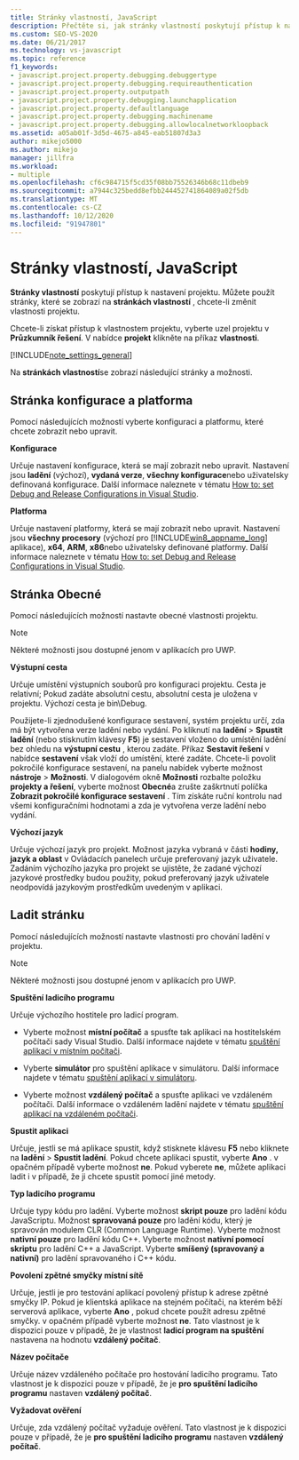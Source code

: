 ```yaml
---
title: Stránky vlastností, JavaScript
description: Přečtěte si, jak stránky vlastností poskytují přístup k nastavení projektu a jak použít stránky, které se zobrazí na stránkách vlastností pro změnu vlastností projektu.
ms.custom: SEO-VS-2020
ms.date: 06/21/2017
ms.technology: vs-javascript
ms.topic: reference
f1_keywords:
- javascript.project.property.debugging.debuggertype
- javascript.project.property.debugging.requireauthentication
- javascript.project.property.outputpath
- javascript.project.property.debugging.launchapplication
- javascript.project.property.defaultlanguage
- javascript.project.property.debugging.machinename
- javascript.project.property.debugging.allowlocalnetworkloopback
ms.assetid: a05ab01f-3d5d-4675-a845-eab51807d3a3
author: mikejo5000
ms.author: mikejo
manager: jillfra
ms.workload:
- multiple
ms.openlocfilehash: cf6c984715f5cd35f08bb75526346b68c11dbeb9
ms.sourcegitcommit: a7944c325bedd8efbb244452741864089a02f5db
ms.translationtype: MT
ms.contentlocale: cs-CZ
ms.lasthandoff: 10/12/2020
ms.locfileid: "91947801"
---
```

# <a name="property-pages-javascript"></a>Stránky vlastností, JavaScript

**Stránky vlastností** poskytují přístup k nastavení projektu. Můžete použít stránky, které se zobrazí na **stránkách vlastností** , chcete-li změnit vlastnosti projektu.

Chcete-li získat přístup k vlastnostem projektu, vyberte uzel projektu v **Průzkumník řešení**. V nabídce **projekt** klikněte na příkaz **vlastnosti**.

[!INCLUDE[note_settings_general](../../data-tools/includes/note_settings_general_md.md)]

Na **stránkách vlastností**se zobrazí následující stránky a možnosti.

## <a name="configuration-and-platform-page"></a>Stránka konfigurace a platforma

Pomocí následujících možností vyberte konfiguraci a platformu, které chcete zobrazit nebo upravit.

 **Konfigurace**

Určuje nastavení konfigurace, která se mají zobrazit nebo upravit. Nastavení jsou **ladění** (výchozí), **vydaná verze**, **všechny konfigurace**nebo uživatelsky definovaná konfigurace. Další informace naleznete v tématu [How to: set Debug and Release Configurations in Visual Studio](../../debugger/how-to-set-debug-and-release-configurations.md).

 **Platforma**

Určuje nastavení platformy, která se mají zobrazit nebo upravit. Nastavení jsou **všechny procesory** (výchozí pro [!INCLUDE[win8_appname_long](../../debugger/includes/win8_appname_long_md.md)] aplikace), **x64**, **ARM**, **x86**nebo uživatelsky definované platformy. Další informace naleznete v tématu [How to: set Debug and Release Configurations in Visual Studio](../../debugger/how-to-set-debug-and-release-configurations.md).

## <a name="general-page"></a>Stránka Obecné

Pomocí následujících možností nastavte obecné vlastnosti projektu.

> [!NOTE]
> Některé možnosti jsou dostupné jenom v aplikacích pro UWP.

 **Výstupní cesta**

Určuje umístění výstupních souborů pro konfiguraci projektu. Cesta je relativní; Pokud zadáte absolutní cestu, absolutní cesta je uložena v projektu. Výchozí cesta je bin\Debug.

Použijete-li zjednodušené konfigurace sestavení, systém projektu určí, zda má být vytvořena verze ladění nebo vydání. Po kliknutí na **ladění**  >  **Spustit ladění** (nebo stisknutím klávesy **F5**) je sestavení vloženo do umístění ladění bez ohledu na **výstupní cestu** , kterou zadáte. Příkaz **Sestavit řešení** v nabídce **sestavení** však vloží do umístění, které zadáte. Chcete-li povolit pokročilé konfigurace sestavení, na panelu nabídek vyberte možnost **nástroje**  >  **Možnosti**. V dialogovém okně **Možnosti** rozbalte položku **projekty a řešení**, vyberte možnost **Obecné**a zrušte zaškrtnutí políčka **Zobrazit pokročilé konfigurace sestavení** . Tím získáte ruční kontrolu nad všemi konfiguračními hodnotami a zda je vytvořena verze ladění nebo vydání.

 **Výchozí jazyk**

Určuje výchozí jazyk pro projekt. Možnost jazyka vybraná v části **hodiny, jazyk a oblast** v Ovládacích panelech určuje preferovaný jazyk uživatele. Zadáním výchozího jazyka pro projekt se ujistěte, že zadané výchozí jazykové prostředky budou použity, pokud preferovaný jazyk uživatele neodpovídá jazykovým prostředkům uvedeným v aplikaci.

## <a name="debug-page"></a>Ladit stránku

Pomocí následujících možností nastavte vlastnosti pro chování ladění v projektu.

> [!NOTE]
> Některé možnosti jsou dostupné jenom v aplikacích pro UWP.

 **Spuštění ladicího programu**

Určuje výchozího hostitele pro ladicí program.

- Vyberte možnost **místní počítač** a spusťte tak aplikaci na hostitelském počítači sady Visual Studio. Další informace najdete v tématu [spuštění aplikací v místním počítači](../../debugger/start-a-debugging-session-for-a-store-app-in-visual-studio-vb-csharp-cpp-and-xaml.md).

- Vyberte **simulátor** pro spuštění aplikace v simulátoru. Další informace najdete v tématu [spuštění aplikací v simulátoru](../../debugger/run-windows-store-apps-in-the-simulator.md).

- Vyberte možnost **vzdálený počítač** a spusťte aplikaci ve vzdáleném počítači. Další informace o vzdáleném ladění najdete v tématu [spuštění aplikací na vzdáleném počítači](../../debugger/run-windows-store-apps-on-a-remote-machine.md).

**Spustit aplikaci**

Určuje, jestli se má aplikace spustit, když stisknete klávesu **F5** nebo kliknete na **ladění**  >  **Spustit ladění**. Pokud chcete aplikaci spustit, vyberte **Ano** . v opačném případě vyberte možnost **ne**. Pokud vyberete **ne**, můžete aplikaci ladit i v případě, že ji chcete spustit pomocí jiné metody.

**Typ ladicího programu**

Určuje typy kódu pro ladění. Vyberte možnost **skript pouze** pro ladění kódu JavaScriptu. Možnost **spravovaná pouze** pro ladění kódu, který je spravován modulem CLR (Common Language Runtime). Vyberte možnost **nativní pouze** pro ladění kódu C++. Vyberte možnost **nativní pomocí skriptu** pro ladění C++ a JavaScript. Vyberte **smíšený (spravovaný a nativní)** pro ladění spravovaného i C++ kódu.

**Povolení zpětné smyčky místní sítě**

Určuje, jestli je pro testování aplikací povolený přístup k adrese zpětné smyčky IP. Pokud je klientská aplikace na stejném počítači, na kterém běží serverová aplikace, vyberte **Ano** , pokud chcete použít adresu zpětné smyčky. v opačném případě vyberte možnost **ne**. Tato vlastnost je k dispozici pouze v případě, že je vlastnost **ladicí program na spuštění** nastavena na hodnotu **vzdálený počítač**.

**Název počítače**

Určuje název vzdáleného počítače pro hostování ladicího programu. Tato vlastnost je k dispozici pouze v případě, že je **pro spuštění ladicího programu** nastaven **vzdálený počítač**.

**Vyžadovat ověření**

Určuje, zda vzdálený počítač vyžaduje ověření. Tato vlastnost je k dispozici pouze v případě, že je **pro spuštění ladicího programu** nastaven **vzdálený počítač**.
